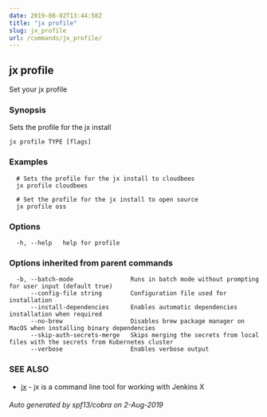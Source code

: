 ```yaml
---
date: 2019-08-02T13:44:58Z
title: "jx profile"
slug: jx_profile
url: /commands/jx_profile/
---
```

## jx profile

Set your jx profile

### Synopsis

Sets the profile for the jx install

```
jx profile TYPE [flags]
```

### Examples

```
  # Sets the profile for the jx install to cloudbees
  jx profile cloudbees
  
  # Set the profile for the jx install to open source
  jx profile oss
```

### Options

```
  -h, --help   help for profile
```

### Options inherited from parent commands

```
  -b, --batch-mode                Runs in batch mode without prompting for user input (default true)
      --config-file string        Configuration file used for installation
      --install-dependencies      Enables automatic dependencies installation when required
      --no-brew                   Disables brew package manager on MacOS when installing binary dependencies
      --skip-auth-secrets-merge   Skips merging the secrets from local files with the secrets from Kubernetes cluster
      --verbose                   Enables verbose output
```

### SEE ALSO

* [jx](/commands/jx/)	 - jx is a command line tool for working with Jenkins X

###### Auto generated by spf13/cobra on 2-Aug-2019

